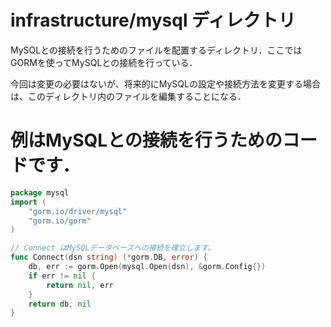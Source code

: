 # infrastructure/mysql ディレクトリ
MySQLとの接続を行うためのファイルを配置するディレクトリ．ここではGORMを使ってMySQLとの接続を行っている．


今回は変更の必要はないが、将来的にMySQLの設定や接続方法を変更する場合は、このディレクトリ内のファイルを編集することになる．
# 例はMySQLとの接続を行うためのコードです．

```go
package mysql
import (
    "gorm.io/driver/mysql"
    "gorm.io/gorm"
)

// Connect はMySQLデータベースへの接続を確立します。
func Connect(dsn string) (*gorm.DB, error) {
    db, err := gorm.Open(mysql.Open(dsn), &gorm.Config{})
    if err != nil {
        return nil, err
    }
    return db, nil
}
```